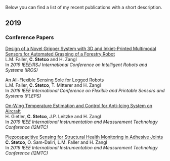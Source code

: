 Below you can find a list of my recent publications with a short description.

## 2019
### Conference Papers
[Design of a Novel Gripper System with 3D and Inkjet-Printed Multimodal Sensors for Automated Grasping of a Forestry Robot]() <br/>
L.M. Faller, __C. Stetco__ and H. Zangl <br/>
In *2019 IEEE/RSJ International Conference on Intelligent Robots and Systems (IROS)*

[An All-Flexible Sensing Sole for Legged Robots](https://ieeexplore.ieee.org/document/8792287) <br/>
L.M. Faller, __C. Stetco__, T. Mitterer and H. Zangl <br/>
In *2019 IEEE International Conference on Flexible and Printable Sensors and Systems (FLEPS)*

[On-Wing Temperature Estimation and Control for Anti-Icing System on Aircraft](https://ieeexplore.ieee.org/document/8826924) <br/>
H. Gietler, __C. Stetco__, J.P. Leitzke and H. Zangl <br/>
In *2019 IEEE International Instrumentation and Measurement Technology Conference (I2MTC)*

[Piezocapacitive Sensing for Structural Health Monitoring in Adhesive Joints](https://ieeexplore.ieee.org/document/8827065) <br/>
__C. Stetco__, O. Sam-Daliri, L.M. Faller and H. Zangl <br/>
In *2019 IEEE International Instrumentation and Measurement Technology Conference (I2MTC)*

